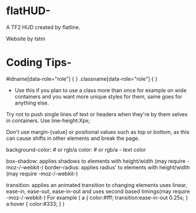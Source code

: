 flatHUD-
========

A TF2 HUD created by flatline.

Website by tstm

Coding Tips-
========

#idname[data-role="role"]     { <styles> }
.classname[data-role="role"]  { <styles> }

  - Use this if you plan to use a class more than once for example on wide containers and you want more unique styles for them, same goes for anything else.
  
Try not to push single lines of text or headers when they're by them selves in containers.
Use line-height:Xpx;

Don't use margin-{value} or positional values such as top or bottom, as this can cause shifts in other elements and break the page.

background-color: # or rgb/a
color: # or rgb/a - text color

box-shadow: applies shadows to elements with height/width (may require -moz-/-webkit-)
border-radius: applies radius' to elements with height/width (may require -moz-/-webkit-)

transition: applies an animated transition to changing elements uses linear, ease-in, ease-out, ease-in-out and uses second based timings(may require -moz-/-webkit-)
            For example (
              a       { color:#fff; transition:ease-in-out 0.25s; }
              a:hover { color:#333; }
            )
